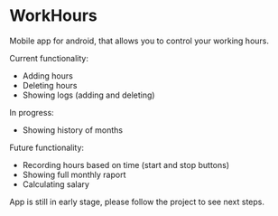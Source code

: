 # WorkHours
Mobile app for android, that allows you to control your working hours. 

Current functionality:
- Adding hours
- Deleting hours
- Showing logs (adding and deleting)

In progress:
- Showing history of months

Future functionality:
- Recording hours based on time (start and stop buttons)
- Showing full monthly raport 
- Calculating salary

App is still in early stage, please follow the project to see next steps.
